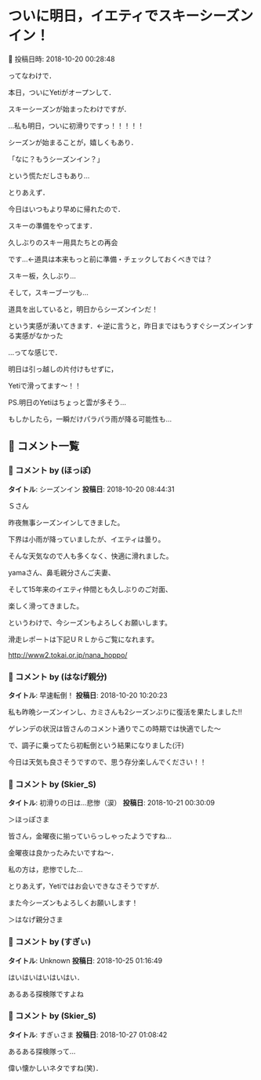 # ついに明日，イエティでスキーシーズンイン！

📅 投稿日時: 2018-10-20 00:28:48

ってなわけで．


本日，ついにYetiがオープンして．


スキーシーズンが始まったわけですが．


…私も明日，ついに初滑りですっ！！！！！





シーズンが始まることが，嬉しくもあり．


「なに？もうシーズンイン？」


という慌ただしさもあり…





とりあえず．


今日はいつもより早めに帰れたので．


スキーの準備をやってます．


久しぶりのスキー用具たちとの再会


です…←道具は本来もっと前に準備・チェックしておくべきでは？





スキー板，久しぶり…


そして，スキーブーツも…


道具を出していると，明日からシーズンインだ！


という実感が湧いてきます．←逆に言うと，昨日まではもうすぐシーズンインする実感がなかった





…ってな感じで．


明日は引っ越しの片付けもせずに，


Yetiで滑ってます～！！





PS.明日のYetiはちょっと雲が多そう…


もしかしたら，一瞬だけパラパラ雨が降る可能性も…

## 💬 コメント一覧

### 💬 コメント by (ほっぽ)
**タイトル**: シーズンイン
**投稿日**: 2018-10-20 08:44:31

Ｓさん



昨夜無事シーズンインしてきました。

下界は小雨が降っていましたが、イエティは曇り。

そんな天気なので人も多くなく、快適に滑れました。



yamaさん、鼻毛親分さんご夫妻、

そして15年来のイエティ仲間とも久しぶりのご対面、

楽しく滑ってきました。



というわけで、今シーズンもよろしくお願いします。



滑走レポートは下記ＵＲＬからご覧になれます。

http://www2.tokai.or.jp/nana_hoppo/

### 💬 コメント by (はなげ親分)
**タイトル**: 早速転倒！
**投稿日**: 2018-10-20 10:20:23

私も昨晩シーズンインし、カミさんも2シーズンぶりに復活を果たしました‼️

ゲレンデの状況は皆さんのコメント通りでこの時期では快適でした～



で、調子に乗ってたら初転倒という結果になりました(汗)



今日は天気も良さそうですので、思う存分楽しんでください！！

### 💬 コメント by (Skier_S)
**タイトル**: 初滑りの日は…悲惨（涙）
**投稿日**: 2018-10-21 00:30:09

＞ほっぽさま

皆さん，金曜夜に揃っていらっしゃったようですね…

金曜夜は良かったみたいですね～．

私の方は，悲惨でした…

とりあえず，Yetiではお会いできなさそうですが．

また今シーズンもよろしくお願いします！



＞はなげ親分さま

### 💬 コメント by (すぎぃ)
**タイトル**: Unknown
**投稿日**: 2018-10-25 01:16:49

はいはいはいはいはい．

あるある探検隊ですよね

### 💬 コメント by (Skier_S)
**タイトル**: すぎぃさま
**投稿日**: 2018-10-27 01:08:42

あるある探検隊って…

偉い懐かしいネタですね(笑)．

